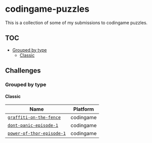 # codingame-puzzles
This is a collection of some of my submissions to codingame puzzles.

## TOC
 - [Grouped by type](#grouped-by-type)
   - [Classic](#classic)

## Challenges

### Grouped by type

#### Classic

| Name | Platform |
| ---- | -------- |
| [`graffiti-on-the-fence`](./puzzles/graffiti-on-the-fence.ts) | codingame |
| [`dont-panic-episode-1`](./puzzles/dont-panic-episode-1.ts) | codingame |
| [`power-of-thor-episode-1`](./puzzles/power-of-thor-episode-1.ts) | codingame |